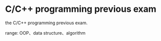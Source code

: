 # C/C++ programming previous exam

the C/C++ programming previous exam.

range: OOP、data structure、algorithm